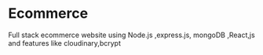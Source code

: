 # Ecommerce
Full stack ecommerce website using Node.js ,express.js, mongoDB ,React,js and features like cloudinary,bcrypt
